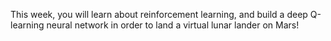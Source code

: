 This week, you will learn about reinforcement learning, and build a deep Q-learning neural network in order to land a virtual lunar lander on Mars!